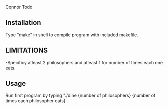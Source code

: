 Connor Todd

## Installation

Type "make" in shell to compile program with included makefile.

## LIMITATIONS 
-Specificy atleast 2 philosophers and atleast 1 for number of times each one eats.


## Usage

Run first program by typing "./dine {number of philosophers} {number of times each philosopher eats}


